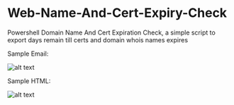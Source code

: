 # Web-Name-And-Cert-Expiry-Check
Powershell Domain Name And Cert Expiration Check, a simple script to export days remain till certs and domain whois names expires

Sample Email:

![alt text](https://github.com/dvir001/Web-Name-And-Cert-Expiry-Check/blob/main/Pictures/Sample1.jpg?raw=true)

Sample HTML:

![alt text](https://github.com/dvir001/Web-Name-And-Cert-Expiry-Check/blob/main/Pictures/Sample2.jpg?raw=true)

